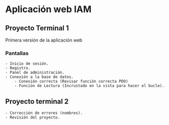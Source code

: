 # Aplicación web IAM
## Proyecto Terminal 1

Primera versión de la aplicación web
### Pantallas
    - Inicio de sesión.
    - Registro.
    - Panel de administración.
    - Conexión a la base de datos.
        - Conexión correcta (Revisar función correcta PDO)
        - Función de Lectura (Incrustado en la vista para hacer el bucle). 

## Proyecto terminal 2
    - Corrección de errores (nombres).
    - Revisión del proyecto.